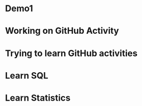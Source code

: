 # Demo1
# Working on GitHub Activity
# Trying to learn GitHub activities
# Learn SQL 
# Learn Statistics

